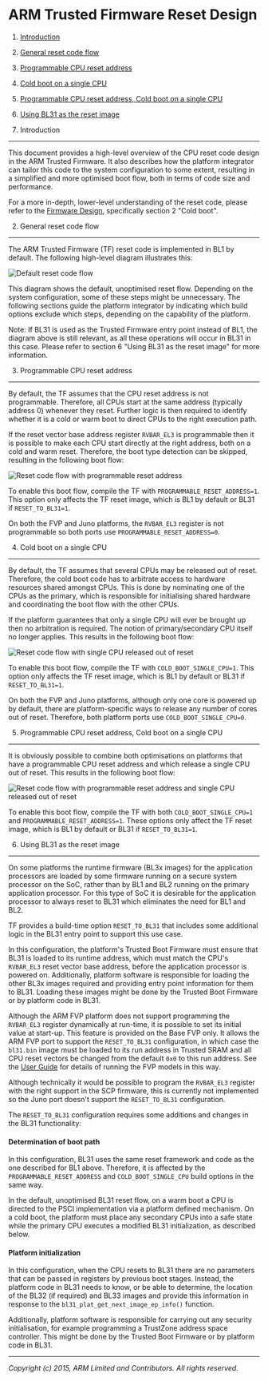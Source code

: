 ARM Trusted Firmware Reset Design
=================================

1.  [Introduction](#1--introduction)
2.  [General reset code flow](#2--general-reset-code-flow)
3.  [Programmable CPU reset address](#3--programmable-cpu-reset-address)
4.  [Cold boot on a single CPU](#4--cold-boot-on-a-single-cpu)
5.  [Programmable CPU reset address, Cold boot on a single CPU](#5--programmable-cpu-reset-address-cold-boot-on-a-single-cpu)
6.  [Using BL31 as the reset image](#6--using-bl31-as-the-reset-image)


1.  Introduction
----------------

This document provides a high-level overview of the CPU reset code design in
the ARM Trusted Firmware. It also describes how the platform integrator can
tailor this code to the system configuration to some extent, resulting in a
simplified and more optimised boot flow, both in terms of code size and
performance.

For a more in-depth, lower-level understanding of the reset code, please refer
to the [Firmware Design], specifically section 2 "Cold boot".


2.  General reset code flow
---------------------------

The ARM Trusted Firmware (TF) reset code is implemented in BL1 by default. The
following high-level diagram illustrates this:

![Default reset code flow](diagrams/default_reset_code.png?raw=true)

This diagram shows the default, unoptimised reset flow. Depending on the system
configuration, some of these steps might be unnecessary. The following sections
guide the platform integrator by indicating which build options exclude which
steps, depending on the capability of the platform.

Note: If BL31 is used as the Trusted Firmware entry point instead of BL1, the
diagram above is still relevant, as all these operations will occur in BL31 in
this case. Please refer to section 6 "Using BL31 as the reset image" for more
information.


3.  Programmable CPU reset address
----------------------------------

By default, the TF assumes that the CPU reset address is not programmable.
Therefore, all CPUs start at the same address (typically address 0) whenever
they reset. Further logic is then required to identify whether it is a cold or
warm boot to direct CPUs to the right execution path.

If the reset vector base address register `RVBAR_EL3` is programmable then it is
possible to make each CPU start directly at the right address, both on a cold
and warm reset. Therefore, the boot type detection can be skipped, resulting
in the following boot flow:

![Reset code flow with programmable reset address](
diagrams/reset_code_no_boot_type_check.png?raw=true)

To enable this boot flow, compile the TF with `PROGRAMMABLE_RESET_ADDRESS=1`.
This option only affects the TF reset image, which is BL1 by default or BL31 if
`RESET_TO_BL31=1`.

On both the FVP and Juno platforms, the `RVBAR_EL3` register is not programmable
so both ports use `PROGRAMMABLE_RESET_ADDRESS=0`.


4.  Cold boot on a single CPU
-----------------------------

By default, the TF assumes that several CPUs may be released out of reset.
Therefore, the cold boot code has to arbitrate access to hardware resources
shared amongst CPUs. This is done by nominating one of the CPUs as the primary,
which is responsible for initialising shared hardware and coordinating the boot
flow with the other CPUs.

If the platform guarantees that only a single CPU will ever be brought up then
no arbitration is required. The notion of primary/secondary CPU itself no longer
applies. This results in the following boot flow:

![Reset code flow with single CPU released out of reset](
diagrams/reset_code_no_cpu_check.png?raw=true)

To enable this boot flow, compile the TF with `COLD_BOOT_SINGLE_CPU=1`. This
option only affects the TF reset image, which is BL1 by default or BL31 if
`RESET_TO_BL31=1`.

On both the FVP and Juno platforms, although only one core is powered up by
default, there are platform-specific ways to release any number of cores out of
reset. Therefore, both platform ports use `COLD_BOOT_SINGLE_CPU=0`.


5.  Programmable CPU reset address, Cold boot on a single CPU
-------------------------------------------------------------

It is obviously possible to combine both optimisations on platforms that have
a programmable CPU reset address and which release a single CPU out of reset.
This results in the following boot flow:

![Reset code flow with programmable reset address and single CPU released out of
reset](diagrams/reset_code_no_checks.png?raw=true)

To enable this boot flow, compile the TF with both `COLD_BOOT_SINGLE_CPU=1`
and `PROGRAMMABLE_RESET_ADDRESS=1`. These options only affect the TF reset
image, which is BL1 by default or BL31 if `RESET_TO_BL31=1`.


6.  Using BL31 as the reset image
---------------------------------

On some platforms the runtime firmware (BL3x images) for the application
processors are loaded by some firmware running on a secure system processor
on the SoC, rather than by BL1 and BL2 running on the primary application
processor. For this type of SoC it is desirable for the application processor
to always reset to BL31 which eliminates the need for BL1 and BL2.

TF provides a build-time option `RESET_TO_BL31` that includes some additional
logic in the BL31 entry point to support this use case.

In this configuration, the platform's Trusted Boot Firmware must ensure that
BL31 is loaded to its runtime address, which must match the CPU's `RVBAR_EL3`
reset vector base address, before the application processor is powered on.
Additionally, platform software is responsible for loading the other BL3x images
required and providing entry point information for them to BL31. Loading these
images might be done by the Trusted Boot Firmware or by platform code in BL31.

Although the ARM FVP platform does not support programming the `RVBAR_EL3`
register dynamically at run-time, it is possible to set its initial value
at start-up. This feature is provided on the Base FVP only. It allows the ARM
FVP port to support the `RESET_TO_BL31` configuration, in which case the
`bl31.bin` image must be loaded to its run address in Trusted SRAM and all CPU
reset vectors be changed from the default `0x0` to this run address. See the
[User Guide] for details of running the FVP models in this way.

Although technically it would be possible to program the `RVBAR_EL3` register
with the right support in the SCP firmware, this is currently not implemented so
the Juno port doesn't support the `RESET_TO_BL31` configuration.

The `RESET_TO_BL31` configuration requires some additions and changes in the
BL31 functionality:

#### Determination of boot path

In this configuration, BL31 uses the same reset framework and code as the one
described for BL1 above. Therefore, it is affected by the
`PROGRAMMABLE_RESET_ADDRESS` and `COLD_BOOT_SINGLE_CPU` build options in the
same way.

In the default, unoptimised BL31 reset flow, on a warm boot a CPU is directed
to the PSCI implementation via a platform defined mechanism. On a cold boot,
the platform must place any secondary CPUs into a safe state while the primary
CPU executes a modified BL31 initialization, as described below.

#### Platform initialization

In this configuration, when the CPU resets to BL31 there are no parameters that
can be passed in registers by previous boot stages. Instead, the platform code
in BL31 needs to know, or be able to determine, the location of the BL32 (if
required) and BL33 images and provide this information in response to the
`bl31_plat_get_next_image_ep_info()` function.

Additionally, platform software is responsible for carrying out any security
initialisation, for example programming a TrustZone address space controller.
This might be done by the Trusted Boot Firmware or by platform code in BL31.

- - - - - - - - - - - - - - - - - - - - - - - - - -

_Copyright (c) 2015, ARM Limited and Contributors. All rights reserved._


[User Guide]:       user-guide.md
[Firmware Design]:  firmware-design.md
